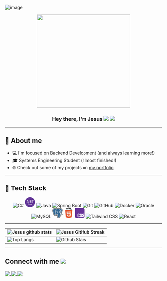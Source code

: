 <img width="100" height="100" alt="image" src="https://github.com/user-attachments/assets/2e17be8d-3a33-473c-8afd-14ff2391ecb7" /><div align="center">
  <img src="https://i.imgur.com/WQoalAs.jpeg" width="300" height="300" />
</div>

<h3 align="center">Hey there, I'm Jesus <img src="https://media.giphy.com/media/hvRJCLFzcasrR4ia7z/giphy.gif" width="28"> <img src="https://emojis.slackmojis.com/emojis/images/1531849430/4246/blob-sunglasses.gif?1531849430" width="28"/></h3>

---

## 📖 About me

* 💻 I'm focused on Backend Development (and always learning more!)
* 🎓 Systems Engineering Student (almost finished!)
* 🌐 Check out some of my projects on [my portfolio](https://jdcarsa.github.io/)


---

## 🚀 Tech Stack

<p align="center">
  <!-- C# -->
  <img src="https://img.icons8.com/color/48/000000/c-sharp-logo.png" alt="C#" title="C#" height="32"/>
  <!-- .NET Core -->
  <img src="https://raw.githubusercontent.com/devicons/devicon/master/icons/dotnetcore/dotnetcore-original.svg" alt=".NET Core" title=".NET Core" height="32"/>
  <!-- Java -->
  <img src="https://img.icons8.com/color/48/000000/java-coffee-cup-logo.png" alt="Java" title="Java" height="32"/>
  <!-- Spring Boot -->
  <img src="https://www.vectorlogo.zone/logos/springio/springio-icon.svg" alt="Spring Boot" title="Spring Boot" height="32"/>
  <!-- Git -->
  <img src="https://img.icons8.com/color/48/000000/git.png" alt="Git" title="Git" height="32"/>
  <!-- GitHub -->
  <img src="https://i.imgur.com/DZgetVv.png" alt="GitHub" title="GitHub" height="32"/>
  <!-- Docker -->
  <img src="https://img.icons8.com/color/48/000000/docker.png" alt="Docker" title="Docker" height="32"/>
<!-- Databases: Oracle, MySQL, PostgreSQL -->
  <img src="https://img.icons8.com/color/48/oracle-logo.png" alt="Oracle" title="Oracle Database" height="32"/>
  <img src="https://img.icons8.com/color/48/mysql-logo.png" alt="MySQL" title="MySQL Database" height="32"/>
  <img src="https://raw.githubusercontent.com/github/explore/80688e429a7d4ef2fca1e82350fe8e3517d3494d/topics/postgresql/postgresql.png" alt="PostgreSQL" title="PostgreSQL Database" height="32"/>
  <!-- HTML -->
  <img src="https://raw.githubusercontent.com/github/explore/80688e429a7d4ef2fca1e82350fe8e3517d3494d/topics/html/html.png" alt="HTML" title="HTML" height="32"/>
  <!-- CSS -->
  <img src="https://raw.githubusercontent.com/github/explore/80688e429a7d4ef2fca1e82350fe8e3517d3494d/topics/css/css.png" alt="CSS" title="CSS" height="32"/>
  <!-- Tailwind -->
  <img src="https://www.vectorlogo.zone/logos/tailwindcss/tailwindcss-icon.svg" alt="Tailwind CSS" title="Tailwind CSS" height="32"/>
  <!-- React -->
  <img src="https://img.icons8.com/color/48/000000/react-native.png" alt="React" title="React" height="32"/>
</p>

---

| ![Jesus github stats](https://github-readme-stats.vercel.app/api?username=Jdcarsa&show_icons=true&theme=transparent) | ![Jesus GitHub Streak](https://github-readme-streak-stats.herokuapp.com/?user=Jdcarsa&theme=transparent) |
| --- | --- |
| ![Top Langs](https://github-readme-stats.vercel.app/api/top-langs/?username=Jdcarsa&theme=transparent) | ![Github Stars](https://github-readme-stats.vercel.app/api?username=Jdcarsa&show_icons=true&locale=en&count_private=true&hide_rank=true&custom_title=My%20GitHub%20Stats&disable_animations=true&theme=transparent) |

---

<h2> Connect with me <img src='https://raw.githubusercontent.com/ShahriarShafin/ShahriarShafin/main/Assets/handshake.gif' width="100px"> </h2>
<a href="https://www.linkedin.com/in/jesus-david-cardenas-sandoval-a368652b6/">
  <img width="32px" align="center" src="https://raw.githubusercontent.com/rahulbanerjee26/githubAboutMeGenerator/main/icons/linked-in-alt.svg"/>
</a>
<a href="https://jdcarsa.github.io/">
  <img width="32px" align="center" src="https://raw.githubusercontent.com/rahulbanerjee26/githubAboutMeGenerator/main/icons/portfolio.png"/>
</a>
<a href="https://www.github.com/Jdcarsa">
  <img width="32px" align="center" src="https://raw.githubusercontent.com/rahulbanerjee26/githubAboutMeGenerator/main/icons/github.svg"/>
</a>
